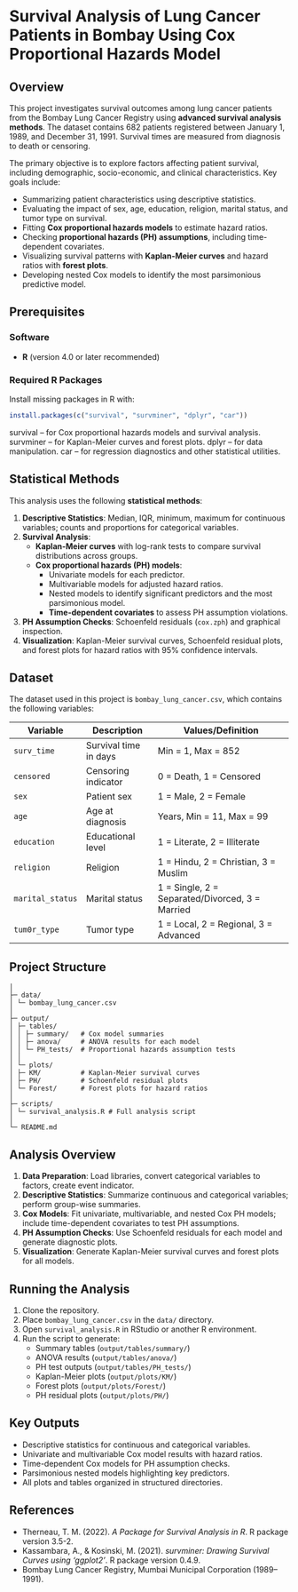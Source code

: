 # Survival Analysis of Lung Cancer Patients in Bombay Using Cox Proportional Hazards Model

## Overview
This project investigates survival outcomes among lung cancer patients from the Bombay Lung Cancer Registry using **advanced survival analysis methods**. The dataset contains 682 patients registered between January 1, 1989, and December 31, 1991. Survival times are measured from diagnosis to death or censoring.  

The primary objective is to explore factors affecting patient survival, including demographic, socio-economic, and clinical characteristics. Key goals include:  
- Summarizing patient characteristics using descriptive statistics.  
- Evaluating the impact of sex, age, education, religion, marital status, and tumor type on survival.  
- Fitting **Cox proportional hazards models** to estimate hazard ratios.  
- Checking **proportional hazards (PH) assumptions**, including time-dependent covariates.  
- Visualizing survival patterns with **Kaplan-Meier curves** and hazard ratios with **forest plots**.  
- Developing nested Cox models to identify the most parsimonious predictive model.  

## Prerequisites

### Software
- **R** (version 4.0 or later recommended)

### Required R Packages
Install missing packages in R with:

```r
install.packages(c("survival", "survminer", "dplyr", "car"))
```
survival – for Cox proportional hazards models and survival analysis.
survminer – for Kaplan-Meier curves and forest plots.
dplyr – for data manipulation.
car – for regression diagnostics and other statistical utilities.

## Statistical Methods
This analysis uses the following **statistical methods**:  
1. **Descriptive Statistics**: Median, IQR, minimum, maximum for continuous variables; counts and proportions for categorical variables.  
2. **Survival Analysis**:  
   - **Kaplan-Meier curves** with log-rank tests to compare survival distributions across groups.  
   - **Cox proportional hazards (PH) models**:  
     - Univariate models for each predictor.  
     - Multivariable models for adjusted hazard ratios.  
     - Nested models to identify significant predictors and the most parsimonious model.  
     - **Time-dependent covariates** to assess PH assumption violations.  
3. **PH Assumption Checks**: Schoenfeld residuals (`cox.zph`) and graphical inspection.  
4. **Visualization**: Kaplan-Meier survival curves, Schoenfeld residual plots, and forest plots for hazard ratios with 95% confidence intervals.  

## Dataset
The dataset used in this project is `bombay_lung_cancer.csv`, which contains the following variables:

| Variable | Description | Values/Definition |
|----------|-------------|-----------------|
| `surv_time` | Survival time in days | Min = 1, Max = 852 |
| `censored` | Censoring indicator | 0 = Death, 1 = Censored |
| `sex` | Patient sex | 1 = Male, 2 = Female |
| `age` | Age at diagnosis | Years, Min = 11, Max = 99 |
| `education` | Educational level | 1 = Literate, 2 = Illiterate |
| `religion` | Religion | 1 = Hindu, 2 = Christian, 3 = Muslim |
| `marital_status` | Marital status | 1 = Single, 2 = Separated/Divorced, 3 = Married |
| `tum0r_type` | Tumor type | 1 = Local, 2 = Regional, 3 = Advanced |

## Project Structure
```
│
├─ data/
│ └─ bombay_lung_cancer.csv
│
├─ output/
│ ├─ tables/
│ │ ├─ summary/   # Cox model summaries
│ │ ├─ anova/     # ANOVA results for each model
│ │ └─ PH_tests/  # Proportional hazards assumption tests
│ │
│ └─ plots/
│ ├─ KM/          # Kaplan-Meier survival curves
│ ├─ PH/          # Schoenfeld residual plots
│ └─ Forest/      # Forest plots for hazard ratios
│
├─ scripts/
│ └─ survival_analysis.R # Full analysis script
│
└─ README.md
```


## Analysis Overview
1. **Data Preparation**: Load libraries, convert categorical variables to factors, create event indicator.  
2. **Descriptive Statistics**: Summarize continuous and categorical variables; perform group-wise summaries.  
3. **Cox Models**: Fit univariate, multivariable, and nested Cox PH models; include time-dependent covariates to test PH assumptions.  
4. **PH Assumption Checks**: Use Schoenfeld residuals for each model and generate diagnostic plots.  
5. **Visualization**: Generate Kaplan-Meier survival curves and forest plots for all models.

## Running the Analysis
1. Clone the repository.  
2. Place `bombay_lung_cancer.csv` in the `data/` directory.  
3. Open `survival_analysis.R` in RStudio or another R environment.  
4. Run the script to generate:  
   - Summary tables (`output/tables/summary/`)  
   - ANOVA results (`output/tables/anova/`)  
   - PH test outputs (`output/tables/PH_tests/`)  
   - Kaplan-Meier plots (`output/plots/KM/`)  
   - Forest plots (`output/plots/Forest/`)  
   - PH residual plots (`output/plots/PH/`)  

## Key Outputs
- Descriptive statistics for continuous and categorical variables.  
- Univariate and multivariable Cox model results with hazard ratios.  
- Time-dependent Cox models for PH assumption checks.  
- Parsimonious nested models highlighting key predictors.  
- All plots and tables organized in structured directories.  

## References
- Therneau, T. M. (2022). *A Package for Survival Analysis in R*. R package version 3.5-2.  
- Kassambara, A., & Kosinski, M. (2021). *survminer: Drawing Survival Curves using ‘ggplot2’*. R package version 0.4.9.  
- Bombay Lung Cancer Registry, Mumbai Municipal Corporation (1989–1991).


